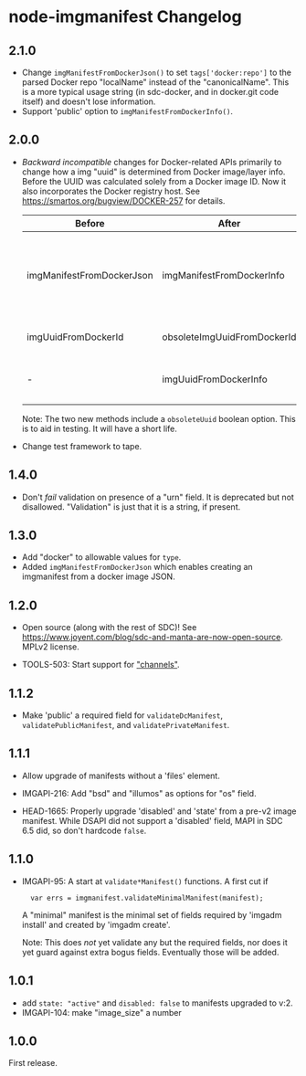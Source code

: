 <!--
    This Source Code Form is subject to the terms of the Mozilla Public
    License, v. 2.0. If a copy of the MPL was not distributed with this
    file, You can obtain one at http://mozilla.org/MPL/2.0/.
-->

<!--
    Copyright (c) 2015, Joyent, Inc.
-->

# node-imgmanifest Changelog

## 2.1.0

- Change `imgManifestFromDockerJson()` to set `tags['docker:repo']` to
  the parsed Docker repo "localName" instead of the "canonicalName".
  This is a more typical usage string (in sdc-docker, and in docker.git
  code itself) and doesn't lose information.
- Support 'public' option to `imgManifestFromDockerInfo()`.


## 2.0.0

-   *Backward incompatible* changes for Docker-related APIs primarily to change
    how a img "uuid" is determined from Docker image/layer info. Before the
    UUID was calculated solely from a Docker image ID. Now it also incorporates
    the Docker registry host. See <https://smartos.org/bugview/DOCKER-257> for
    details.

    | Before | After | Details |
    | ------ | ----- | ------- |
    | imgManifestFromDockerJson | imgManifestFromDockerInfo   | Now *requires* the 'repo' input arg and instead of a string it should be the object as from `require('docker-registry-client').parseRepo()` |
    | imgUuidFromDockerId       | obsoleteImgUuidFromDockerId | Change to using `imgUuidFromDockerInfo` instead. |
    | -                         | imgUuidFromDockerInfo       | The new method for determining the img "uuid", requires the repo host now. |

    Note: The two new methods include a `obsoleteUuid` boolean option. This is
    to aid in testing. It will have a short life.

- Change test framework to tape.


## 1.4.0

- Don't *fail* validation on presence of a "urn" field. It is deprecated but
  not disallowed. "Validation" is just that it is a string, if present.


## 1.3.0

- Add "docker" to allowable values for `type`.
- Added `imgManifestFromDockerJson` which enables creating an imgmanifest
  from a docker image JSON.


## 1.2.0

- Open source (along with the rest of SDC)!  See
  <https://www.joyent.com/blog/sdc-and-manta-are-now-open-source>.
  MPLv2 license.

- TOOLS-503: Start support for
  ["channels"](https://github.com/joyent/sdc-imgapi/blob/master/docs/index.md#channels).

## 1.1.2

- Make 'public' a required field for `validateDcManifest`, `validatePublicManifest`,
  and `validatePrivateManifest`.

## 1.1.1

- Allow upgrade of manifests without a 'files' element.

- IMGAPI-216: Add "bsd" and "illumos" as options for "os" field.

- HEAD-1665: Properly upgrade 'disabled' and 'state' from a pre-v2 image
  manifest. While DSAPI did not support a 'disabled' field, MAPI in
  SDC 6.5 did, so don't hardcode `false`.

## 1.1.0

- IMGAPI-95: A start at `validate*Manifest()` functions. A first cut if

        var errs = imgmanifest.validateMinimalManifest(manifest);

  A "minimal" manifest is the minimal set of fields required by 'imgadm
  install' and created by 'imgadm create'.

  Note: This does *not* yet validate any but the required fields, nor does
  it yet guard against extra bogus fields. Eventually those will be added.

## 1.0.1

- add `state: "active"` and `disabled: false` to manifests upgraded to v:2.
- IMGAPI-104: make "image_size" a number

## 1.0.0

First release.
